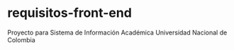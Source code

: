 # requisitos-front-end
Proyecto para Sistema de Información Académica Universidad Nacional de Colombia
